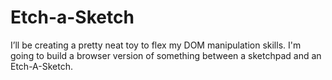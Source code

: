 # Etch-a-Sketch
I’ll be creating a pretty neat toy to flex my DOM manipulation skills. I'm going to build a browser version of something between a sketchpad and an Etch-A-Sketch.
